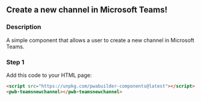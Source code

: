 <div id="headerDiv">

## Create a new channel in Microsoft Teams!

</div>

<div id="contentContainer">
<div id="leftSide">
  
### Description
A simple component that allows a user to create a new channel in Microsoft Teams.

</div>

<div id="rightSide">

### Step 1

Add this code to your HTML page: 

<div class="codeBlockHeader">
  <copy-button codeurl="https://raw.githubusercontent.com/pwa-builder/pwabuilder-snippits/demo/src/teamsNewChannel/teamsNewChannel.html">
  </copy-button>
</div>

<div class="codeBlock">

```html
<script src="https://unpkg.com/pwabuilder-components@latest"></script>
<pwb-teamsnewchannel></pwb-teamsnewchannel>
```

</div>
</div>
